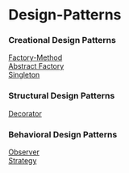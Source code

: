 # Design-Patterns
 
### Creational Design Patterns

[ Factory-Method ](https://github.com/ArjunDahal864/Design-Patterns/tree/main/FacotryMethod/src/main/kotlin)<br>
[ Abstract Factory ](https://github.com/ArjunDahal864/Design-Patterns/tree/main/Abstract-Factory/src/main/kotlin)<br>
[ Singleton ](https://github.com/ArjunDahal864/Design-Patterns/tree/main/Singleton/src/main/kotlin)<br>


### Structural Design Patterns
[ Decorator ](https://github.com/ArjunDahal864/Design-Patterns/tree/main/Decorator/src/main/kotlin)<br>



### Behavioral Design Patterns

[ Observer ](https://github.com/ArjunDahal864/Design-Patterns/tree/main/Observer/src/main/kotlin)<br>
[ Strategy ](https://github.com/ArjunDahal864/Design-Patterns/tree/main/Strategy/src/main/kotlin)
